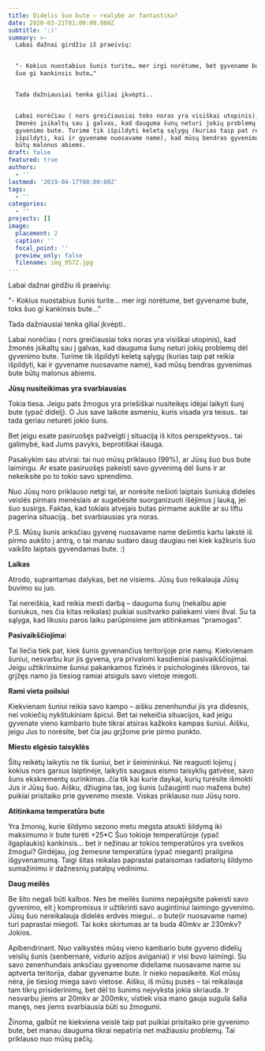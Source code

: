 ```yaml
---
title: Didelis šuo bute – realybė ar fantastika?
date: 2020-03-21T01:00:00.000Z
subtitle: ':)'
summary: >-
  Labai dažnai girdžiu iš praeivių:


  "- Kokius nuostabius šunis turite… mer irgi norėtume, bet gyvename bute, toks
  šuo gi kankinsis bute…"


  Tada dažniausiai tenka giliai įkvėpti..


  Labai norėčiau ( nors greičiausiai toks noras yra visiškai utopinis), kad
  žmonės įsikaltų sau į galvas, kad dauguma šunų neturi jokių problemų dėl
  gyvenimo bute. Turime tik išpildyti keletą sąlygų (kurias taip pat reikia
  išpildyti, kai ir gyvename nuosavame name), kad mūsų bendras gyvenimas bute
  būtų malonus abiems.
draft: false
featured: true
authors:
  - ''
lastmod: '2019-04-17T00:00:00Z'
tags:
  - ''
categories:
  - ''
projects: []
image:
  placement: 2
  caption: ''
  focal_point: ''
  preview_only: false
  filename: img_9572.jpg
---
```

Labai dažnai girdžiu iš praeivių:

"- Kokius nuostabius šunis turite… mer irgi norėtume, bet gyvename bute, toks šuo gi kankinsis bute…"

Tada dažniausiai tenka giliai įkvėpti..

Labai norėčiau ( nors greičiausiai toks noras yra visiškai utopinis), kad žmonės įsikaltų sau į galvas, kad dauguma šunų neturi jokių problemų dėl gyvenimo bute. Turime tik išpildyti keletą sąlygų (kurias taip pat reikia išpildyti, kai ir gyvename nuosavame name), kad mūsų bendras gyvenimas bute būtų malonus abiems.



**Jūsų nusiteikimas yra svarbiausias**

Tokia tiesa. Jeigu pats žmogus yra priešiškai nusiteikęs idėjai laikyti šunį bute (ypač didelį). O Jus save laikote asmeniu, kuris visada yra teisus.. tai tada geriau neturėti jokio šuns.

Bet jeigu esate pasiruošęs pažvelgti į situaciją iš kitos perspektyvos.. tai galimybė, kad Jums pavyks, beprotiškai išauga.

Pasakykim sau atvirai: tai nuo mūsų priklauso (99%), ar Jūsų šuo bus bute laimingu. Ar esate pasiruošęs pakeisti savo gyvenimą dėl šuns ir ar nekeiksite po to tokio savo sprendimo.

Nuo Jūsų noro priklauso netgi tai, ar norėsite nešioti laiptais šuniuką didelės veislės pirmais menėsiais ar sugebėsite suorganizuoti išėjimus į lauką, jei šuo susirgs. Faktas, kad tokiais atvejais butas pirmame aukšte ar su liftu pagerina situaciją.. bet svarbiausias yra noras.

P.S. Mūsų šunis anksčiau gyvenę nuosavame name dešimtis kartu lakstė iš pirmo aukšto į antrą, o tai manau sudaro daug daugiau nei kiek kažkuris šuo vaikšto laiptais gyvendamas bute. :)

**Laikas**

Atrodo, suprantamas dalykas, bet ne visiems. Jūsų šuo reikalauja Jūsų buvimo su juo.

Tai nereiškia, kad reikia mesti darbą – dauguma šunų (nekalbu apie šuniukus, nes čia kitas reikalas) puikiai susitvarko paliekami vieni 8val. Su ta sąlyga, kad likusiu paros laiku parūpinsime jam atitinkamas “pramogas”.

**Pasivaikščiojima**i

Tai liečia tiek pat, kiek šunis gyvenančius teritorijoje prie namų. Kiekvienam šuniui, nesvarbu kur jis gyvena, yra privalomi kasdieniai pasivaikščiojimai. Jeigu užtikrinsime šuniui pakankamos fizinės ir psichologinės iškrovos, tai grįžęs namo jis tiesiog ramiai atsiguls savo vietoje miegoti.

**Rami vieta poilsiui**

Kiekvienam šuniui reikia savo kampo – aišku zenenhundui jis yra didesnis, nei vokiečių nykštukiniam špicui. Bet tai nekeičia situacijos, kad jeigu gyvenate vieno kambario bute tikrai atsiras kažkoks kampas šuniui. Aišku, jeigu Jus to norėsite, bet čia jau grįžome prie pirmo punkto.

**Miesto elgėsio taisyklės**

Šitų reikėtų laikytis ne tik šuniui, bet ir šeimininkui. Ne reaguoti lojimų į kokius nors garsus laiptinėje, laikytis saugaus eismo taisyklių gatvėse, savo šuns ekskrementų surinkimas..čia tik kai kurie daykai, kurių turėsite išmokti Jus ir Jūsų šuo. Aišku, džiugina tas, jog šunis (užauginti nuo mažens bute) puikiai prisitaiko prie gyvenimo mieste. Viskas priklauso nuo Jūsų noro.

**Atitinkama temperatūra bute**

Yra žmonių, kurie šildymo sezono metu mėgsta atsukti šildymą iki maksimumo ir bute turėti +25*C Šuo tokioje temperatūroje (ypač ilgaplaukis) kankinsis… bet ir nežinau ar tokios temperatūros yra sveikos žmogui? Girdėjau, jog žemesne temperatūra (ypač miegant) prailgina išgyvenamumą. Taigi šitas reikalas paprastai pataisomas radiatorių šildymo sumažinimu ir dažnesnių patalpų vėdinimu.

**Daug meilės**

Be šito negali būti kalbos. Nes be meilės šunims nepajėgsite pakeisti savo gyvenimo, eit į kompromisus ir užtikrinti savo augintiniui laimingo gyvenimo. Jūsų šuo nereikalauja didelės erdvės miegui.. o bute(ir nuosavame name) turi paprastai miegoti. Tai koks skirtumas ar ta buda 40mkv ar 230mkv? Jokios.

Apibendrinant. Nuo vaikystės mūsų vieno kambario bute gyveno didelių veislių šunis (senbernarė, vidurio azijos aviganiai) ir visi buvo laimingi. Su savo zenenhundais anksčiau gyvenome dideliame nuosavame name su aptverta teritorija, dabar gyvename bute. Ir nieko nepasikeitė. Kol mūsų nėra, jie tiesiog miega savo vietose. Aišku, iš mūsų pusės – tai reikalauja tam tikrų prisiderinimų, bet dėl to šunims neįvyksta jokia skriauda. Ir nesvarbu jiems ar 20mkv ar 200mkv, vistiek visa mano gauja sugula šalia manęs, nes jiems svarbiausia būti su žmogumi.

Žinoma, galbūt ne kiekviena veislė taip pat puikiai prisitaiko prie gyvenimo bute, bet manau dauguma tikrai nepatiria net mažiausiu problemų. Tai priklauso nuo mūsų pačių.